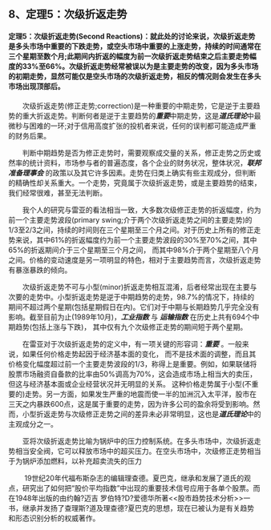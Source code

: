 ## 8、定理5：次级折返走势

#### 定理5：次级折返走势(Second Reactions)：就此处的讨论来说，次级折返走势是多头市场中重要的下跌走势，或空头市场中重要的上涨走势，持续的时间通常在三个星期至数个月;此期间内折返的幅度为前一次级折返走势结束之后主要走势幅度的33%至66%。次级折返走势经常被误以为是主要走势的改变，因为多头市场的初期走势，显然可能仅是空头市场的次级折返走势，相反的情况则会发生在多头市场出现顶部后。

　　次级折返走势(修正走势;correction)是一种重要的中期走势，它是逆于主要趋势的重大折返走势。判断何者是逆于主要趋势的***重要***中期走势，这是***道氏理论***中最微秒与困难的一环;对于信用高度扩张的投机者来说，任何的误判都可能造成严重的财务后果。

　　判断中期趋势是否为修正走势时，需要观察成交量的关系，修正走势之历史或然率的统计资料，市场参与者的普遍态度，各个企业的财务状况，整体状况，***联邦准备理事会*** 的政策以及其它许多因素。走势在归类上确实有些主观成分，但判断的精确性却关系重大。一个走势，究竟属于次级折返走势，或是主要趋势的结束，我们经常很难，甚至无法判断。

　　我个人的研究与雷亚的看法相当一致，大多数次级修正走势的折返幅度，约为前一个主要走势波段(primary swing;介于两个次级折返走势之间的主要走势)的1/3至2/3之间，持续的时间则在三个星期至三个月之间。对于历史上所有的修正走势来说，其中61%的折返幅度约为前一个主要走势波段的30%至70%之间，其中65%的折返期间介于三个星期至三个月之间， 而其中98%介于两个星期至八个月之间。价格的变动速度是另一项明显的特色，相对于主要趋势而言，次级折返走势有暴涨暴跌的倾向。

　　次级折返走势不可与小型(minor)折返走势相互混淆，后者经常出现在主要与次要的走势中。小型折返走势是逆于中期趋势的走势，98.7%的情况下，持续的期间不超过两个星期(包括星期假日在内)。它们对于中期与长期趋势几乎完全没有影响。截至目前为止(1989年10月)，***工业指数*** 与 ***运输指数*** 在历史上共有694个中期趋势(包括上涨与下跌)， 其中仅有九个次级修正走势的期间短于两个星期。

　　在雷亚对于次级折返走势的定义中，有一项关键的形容词：***重要*** 。一般来说，如果任何价格走势起因于经济基本面的变化， 而不是技术面的调整，而且其价格变化幅度超过前一个主要走势波段的1/3，称得上是重要。例如，如果联储将股票市场融资自备款的比率由50%调高为70%，这会造成市场上相当大的卖压，但这与经济基本面或企业经营状况并无明显的关系。 这种价格走势属于小型(不重要的)走势。另一方面，如果发生严重的地震而使一半的加洲沉入太平洋，股市在三天之内暴跌600点，这是属于重要的走势，因为许多公司的盈余将受到影响。然而，小型折返走势与次级修正走势之间的差异未必非常明显，这也是***道氏理论***中的主观成分之一。

　　亚将次级折返走势比喻为锅炉中的压力控制系统。在多头市场中，次级折返走势相当安全阀，它可以释放市场中的超买压力。在空头市场中，次级修正走势相当于为锅炉添加燃料，以补充超卖流失的压力

　　 19世纪20年代福布斯杂志的编辑理查德。夏巴克，继承和发展了道氏的观点，研究出了如何把“股价平均指数”中出现的重要技术信号应用于各单个股票。而在1948年出版的由约翰?迈吉 罗伯特?D?爱德华所著<<股市趋势技术分析>>一书，继承并发扬了查理斯?道及理查德?夏巴克的思想，现在已被认为是有关趋势和形态识别分析的权威著作。
